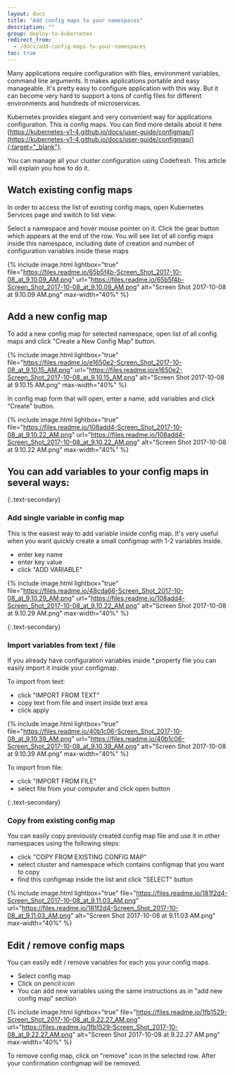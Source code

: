 ```yaml
---
layout: docs
title: "Add config maps to your namespaces"
description: ""
group: deploy-to-kubernetes
redirect_from:
  - /docs/add-config-maps-to-your-namespaces
toc: true
---
```

Many applications require configuration with files, environment variables, command line arguments. It makes applications portable and easy manageable. It's pretty easy to configure application with this way. But it can become very hard to support a tons of config files for different environments and hundreds of microservices. 

Kubernetes provides elegant and very convenient way for applications configuration. This is config maps. You can find more details about it here [https://kubernetes-v1-4.github.io/docs/user-guide/configmap/](https://kubernetes-v1-4.github.io/docs/user-guide/configmap/){:target="_blank"}. 

You can manage all your cluster configuration using Codefresh. This article will explain you how to do it.

## Watch existing config maps
In order to access the list of existing config maps, open Kubernetes Services page and switch to list view.

Select a namespace and hover mouse pointer on it. Click the gear button which appears at the end of the row. You will see list of all config maps inside this namespace, including date of creation and number of configuration variables inside these maps

{% include image.html
lightbox="true"
file="https://files.readme.io/65b5f4b-Screen_Shot_2017-10-08_at_9.10.09_AM.png"
url="https://files.readme.io/65b5f4b-Screen_Shot_2017-10-08_at_9.10.09_AM.png"
alt="Screen Shot 2017-10-08 at 9.10.09 AM.png"
max-width="40%"
%}

## Add a new config map
To add a new config map for selected namespace, open list of all config maps and click "Create a New Config Map" button.

{% include image.html
lightbox="true"
file="https://files.readme.io/e1650e2-Screen_Shot_2017-10-08_at_9.10.15_AM.png"
url="https://files.readme.io/e1650e2-Screen_Shot_2017-10-08_at_9.10.15_AM.png"
alt="Screen Shot 2017-10-08 at 9.10.15 AM.png"
max-width="40%"
%}

In config map form that will open, enter a name, add variables and click "Create" button.

{% include image.html
lightbox="true"
file="https://files.readme.io/108add4-Screen_Shot_2017-10-08_at_9.10.22_AM.png"
url="https://files.readme.io/108add4-Screen_Shot_2017-10-08_at_9.10.22_AM.png"
alt="Screen Shot 2017-10-08 at 9.10.22 AM.png"
max-width="40%"
%}

## You can add variables to your config maps in several ways:

{:.text-secondary}
### Add single variable in config map
This is the easiest way to add variable inside config map. It's very useful when you want quickly create a small configmap with 1-2 variables inside. 
- enter key name
- enter key value
- click "ADD VARIABLE"

{% include image.html
lightbox="true"
file="https://files.readme.io/48cda66-Screen_Shot_2017-10-08_at_9.10.29_AM.png"
url="https://files.readme.io/108add4-Screen_Shot_2017-10-08_at_9.10.22_AM.png"
alt="Screen Shot 2017-10-08 at 9.10.29 AM.png"
max-width="40%"
%}

{:.text-secondary}
### Import variables from text / file
If you already have configuration variables inside *.property file you can easily import it inside your configmap.

To import from text:
- click "IMPORT FROM TEXT"
- copy text from file and insert inside text area 
- click apply

{% include image.html
lightbox="true"
file="https://files.readme.io/40b1c06-Screen_Shot_2017-10-08_at_9.10.39_AM.png"
url="https://files.readme.io/40b1c06-Screen_Shot_2017-10-08_at_9.10.39_AM.png"
alt="Screen Shot 2017-10-08 at 9.10.39 AM.png"
max-width="40%"
%}

To import from file:
- click "IMPORT FROM FILE"
- select file from your computer and click open button

{:.text-secondary}
### Copy from existing config map

You can easily copy previously created config map file and use it in other namespaces using the following steps:
- click "COPY FROM EXISTING CONFIG MAP"
- select cluster and namespace which contains configmap that you want to copy
- find this configmap inside the list and click "SELECT" button

{% include image.html
lightbox="true"
file="https://files.readme.io/181f2d4-Screen_Shot_2017-10-08_at_9.11.03_AM.png"
url="https://files.readme.io/181f2d4-Screen_Shot_2017-10-08_at_9.11.03_AM.png"
alt="Screen Shot 2017-10-08 at 9.11.03 AM.png"
max-width="40%"
%}

## Edit / remove config maps
You can easily edit / remove variables for each you your config maps.

- Select config map 
- Click on pencil icon 
- You can add new variables using the same instructions as in "add new config map" section

{% include image.html
lightbox="true"
file="https://files.readme.io/1fb1529-Screen_Shot_2017-10-08_at_9.22.27_AM.png"
url="https://files.readme.io/1fb1529-Screen_Shot_2017-10-08_at_9.22.27_AM.png"
alt="Screen Shot 2017-10-08 at 9.22.27 AM.png"
max-width="40%"
%}

To remove config map, click on "remove" icon in the selected row. After your confirmation configmap will be removed.
